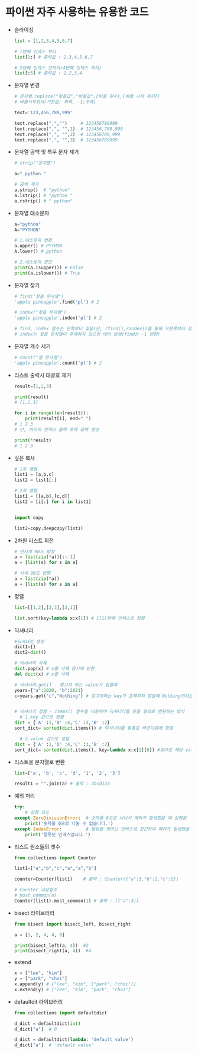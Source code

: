 # 파이썬 자주 사용하는 유용한 코드

- 슬라이싱

  ```python
  list = [1,2,3,4,5,6,7]
  
  # 1번째 인덱스 부터
  list[1:] # 출력값 : 2,3,4,5,6,7
  
  # 5번째 인덱스 전까지(4번째 인덱스 까지)
  list[:5] # 출력값 : 1,2,3,4
  ```



- 문자열 변경

  ```python
  # 문자열.replace("찾을값","바꿀값",[바꿀 횟수],[바꿀 시작 위치])    
  # 바꿀시작위치(기본값: 좌측, -1:우측)
  
  text='123,456,789,999'
  
  text.replace(",","")     # 123456789999
  text.replace(",", "",1)  # 123456,789,999
  text.replace(",", "",2)  # 123456789,999
  text.replace(",", "",3)  # 123456789999
  ```




- 문자열 공백 및 특무 문자 제거

  ```python
  # strip("문자열")
  
  a=" python "
  
  # 공백 제거
  a.strip()  # "python"
  a.lstrip() # "python " 
  a.rstrip() # " python"
  ```

  



- 문자열 대소문자

  ```python
  a="python"
  A="PYTHON"
  
  # 1.대소문자 변환
  a.upper() # PYTHON
  A.lower() # python
  
  # 2.대소문자 판단
  print(a.isupper()) # False
  print(a.islower()) # True
  ```



- 문자열 찾기

  ```python
  # find("찾을 문자열")
  'apple pineapple'.find('pl') # 2
  
  # index("찾을 문자열")
  'apple pineapple'.index('pl') # 2
  
  # find, index 함수는 왼쪽부터 찾음(단, rfind(),rindex()를 통해 오른쪽부터 찾기 가능)
  # index는 찾을 문자열이 존재하지 않으면 에러 발생(find는 -1 반환)
  ```

  

- 문자열 개수 세기

  ```python
  # count("셀 문자열")
  'apple pineapple'.count('pl') # 2
  ```

  




- 리스트 출력시 대괄호 제거

  ```python
  result=[1,2,3]
  
  print(result)
  # [1,2,3]
  
  for i in range(len(result)):
      print(result[i], end=" ")
  # 1 2 3 
  # 단, 마지막 인덱스 출력 후에 공백 생성
  
  print(*result)
  # 1 2 3
  ```



- 깊은 복사

  ```python
  # 1차 행렬
  list1 = [a,b,c]
  list2 = list1[:]
  
  # 2차 행렬
  list1 = [[a,b],[c,d]]
  list2 = [i[:] for i in list1]
  
  
  import copy
  
  list2=copy.deepcopy(list1)
  ```




- 2차원 리스트 회전

  ```python
  # 반시계 90도 방향
  a = list(zip(*a))[::-1]
  a = [list(s) for s in a]
  
  # 시계 90도 방향
  a = list(zip(*a))
  a = [list(s) for s in a]
  ```

  



- 정렬

  ```python
  list=[[1,2],[2,3],[2,1]]
  
  list.sort(key=lambda x:x[1]) # i[1]번째 인덱스로 정렬
  ```



- 딕셔너리 

  ```python
  #딕셔너리 생성
  dict1={}
  dict2=dict()
  
  # 딕셔너리 삭제
  dict.pop(x) # x를 삭제 동시에 반환
  del dict(x) # x를 삭제
  
  # 딕셔너리.get() - 찾고자 하는 value가 없을때
  years={"a":2020, "b":2021}
  c=years.get("c","Nothing") # 찾고자하는 key가 존재하지 않을때 Nothing이라는 변수를 저장
  
  
  # 딕셔너리 정렬 - items() 함수를 이용하여 딕셔너리를 튜플 형태로 변환하는 방식
  	# 1.key 값으로 정렬
  dict = {'A' :1,'D' :4,'C' :3,'B' :2}
  sort_dict= sorted(dict.items()) # 딕셔너리를 튜플로 바꾼다음에 정렬
  
  	# 2.value 값으로 정렬
  dict = {'A' :1,'D' :4,'C' :3,'B' :2}
  sort_dict= sorted(dict.items(), key=lambda x:x[1][0]) #람다로 해당 value 위치 결정
  ```
  
  



- 리스트을 문자열로 변환

  ```python
  list=['a', 'b', 'c', 'd', '1', '2', '3']
  
  result1 = "".join(a) # 출력 : abcd123
  ```

  



- 예외 처리

  ```python
  try:
      # 실행 코드
  except ZeroDivisionError:  # 숫자를 0으로 나눠서 에러가 발생했을 때 실행됨
      print('숫자를 0으로 나눌 수 없습니다.')
  except IndexError:         # 범위를 벗어난 인덱스에 접근하여 에러가 발생했을 때 실행됨
      print('잘못된 인덱스입니다.')
  ```





- 리스트 원소들의 갯수

  ```python
  from collections import Counter
  
  list1=["a","b","c","a","a","b"]
  
  counter=Counter(list1)    # 출력 : Counter({"a":3,"b":2,"c":1})
  
  # Counter 내장함수
  # most_common(n)
  Counter(list1).most_common(1) # 출력 : [("a":3)]
  
  ```



- bisect 라이브러리

  ```python
  from bisect import bisect_left, bisect_right
  
  a = [1, 2, 4, 4, 8]
  
  print(bisect_left(a, 4))  #2
  print(bisect_right(a, 4))  #4
  ```

  

- extend

  ```python
  x = ["lee", "kim"]
  y = ["park", "choi"]
  x.append(y) # ["lee", "kim", ["park", "choi"]]
  x.extend(y) # ["lee", "kim", "park", "choi"]
  ```

  

- defaultdit 라이브러리

  ```python
  from collections import defaultdict
  
  d_dict = defaultdict(int)
  d_dict["a"]  # 0
  
  d_dict = defaultdict(lambda: 'default value')
  d_dict["a"]  # 'default value'
  ```

  
